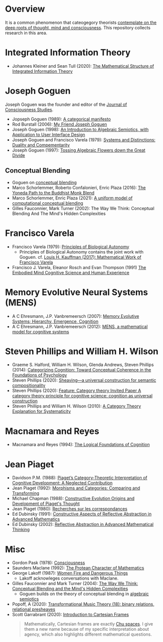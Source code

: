 # Overview

It is a common phenomenon that cateogegory theorists [contemplate on the deep roots of thought, mind and consciousness](https://twitter.com/_julesh_/status/1377543544815169539?s=20). This repository collects research in this area. 

# Integrated Information Theory
 * Johannes Kleiner and Sean Tull (2020): [The Mathematical Structure of Integrated Information Theory](https://arxiv.org/pdf/2002.07655v1.pdf)
 
# Joseph Goguen

Joseph Goguen was the founder and editor of the [Journal of Consciousness Studies](https://www.imprint.co.uk/product/jcs/).

* Jopseph Goguen (1989): [A categorical manifesto](https://www.cs.ox.ac.uk/files/3395/PRG72.pdf)
* Rod Burstall (2006): [My Friend Joseph Goguen](https://www.springerprofessional.de/my-friend-joseph-goguen/1211994)
* Joseph Goguen (1998): [An Introduction to Algebraic Semiotics, with Application to User Interface Design](https://cseweb.ucsd.edu/~goguen/pps/as.pdf)
* Joseph Goguen and Francisco Varela (1979): [Systems and Distinctions: Duality and Compementarity](https://cepa.info/paper.cgi?id=2060&action=add)
* Joseph Goguen (1997): [Tossing Algebraic Flowers down the Great Divide](https://cseweb.ucsd.edu/~goguen/pps/tcs97.pdf)

## Conceptual Blending
* Goguen on [conceptual blending](https://cseweb.ucsd.edu/~goguen/papers/blend.html)
* Marco Schorlemmer, Roberto Confalonieri, Enric Plaza (2016): [The Yoneda Path to the Buddhist Monk Blend](https://www.coinvent.uni-osnabrueck.de/fileadmin/publications/caos_workshop_yoneda.pdf)
* Marco Schorlemmer, Enric Plaza (2021): [A uniform model of computational conceptual blending](https://www.sciencedirect.com/science/article/abs/pii/S1389041720300759)
* Gilles Fauconnier, Mark Turner (2002): The Way We Think: Conceptual Blending And The Mind's Hidden Complexities 

# Francisco Varela

* Francisco Varela (1979): [Principles of Biological Autonomy](https://books.google.de/books/about/Principles_of_Biological_Autonomy.html?id=kdyGQgAACAAJ&redir_esc=y) 
  *  Principles of Biological Autonomy contains the joint work with Goguen. cf. [Louis H. Kauffman (2017): Mathematical Work of Francisco Varela](https://constructivist.info/13/1/011.kauffman.pdf)
* Francisco J. Varela, Eleanor Rosch and Evan Thompson (1991) [The Embodied Mind Cognitive Science and Human Experience](https://mitpress.mit.edu/books/embodied-mind)
 
# Memory Evolutive Neural Systems (MENS)
* A C Ehresmann, J.P. Vanbremeersch (2007): [Memory Evolutive Systems; Hierarchy, Emergence, Cognition](https://www.amazon.com/Evolutive-Hierarchy-Emergence-Cognition-Multidisciplinarity/dp/0444522441)
* A C Ehresmann, J.P. Vanbremeersch (2012): [MENS, a mathematical model for cognitive systems](http://www.aslab.org/documents/journals/JMT/Vol0-No2/JMT_0_2-MEN-EHRESMANN.pdf)

# Steven Phillips and William H. Wilson
* Graeme S. Halford, William H. Wilson, Glenda Andrews, Steven Phillips (2014): [Categorizing Cognition: Toward Conceptual Coherence in the Foundations of Psychology](https://direct.mit.edu/books/book/3692/Categorizing-CognitionToward-Conceptual-Coherence)
* Steven Phillips (2020): [Sheaving—a universal construction for semantic compositionality](https://www.researchgate.net/publication/337969547_Sheaving-a_universal_construction_for_semantic_compositionality)
* Steven Phillips (2020): [Feature: Category theory Invited Paper A category theory principle for cognitive science: cognition as universal construction](https://www.researchgate.net/publication/344912898_Feature_Category_theory_Invited_Paper_A_category_theory_principle_for_cognitive_science_cognition_as_universal_construction)
* Steven Phillips and William H. Wilson (2010): [A Category Theory Explanation for Systematicity](https://www.researchgate.net/publication/215991249_A_Category_Theory_Explanation_for_Systematicity)

# Macnamara and Reyes
* Macnamara and Reyes (1994): [The Logical Foundations of Cognition](https://www.semanticscholar.org/paper/The-Logical-Foundations-of-Cognition-Macnamara-Reyes/34f369becf919104a23748ca8763104867cec220)

# Jean Piaget
* Davidson P.M. (1988): [Piaget’s Category-Theoretic Interpretation of Cognitive Development: A Neglected Contribution](https://www.karger.com/Article/Abstract/275811)
* Jean Piaget (1992): [Morphisms and Categories: Comparing and Transforming](https://www.schweitzer-online.de/buch/Piaget/Morphisms-Categories/9780805803006/A3890648/)
* Michael Chapman (1988): [Constructive Evolution Origins and Development of Piaget's Thought](https://www.cambridge.org/de/academic/subjects/psychology/developmental-psychology/constructive-evolution-origins-and-development-piagets-thought?format=PB&isbn=9780521367127)
* Jean Piaget (1980): [Recherches sur les correspondances](https://ulysse.univ-lorraine.fr/discovery/fulldisplay?docid=alma991000099029705596&context=L&vid=33UDL_INST:UDL&lang=fr&adaptor=Local%20Search%20Engine&tab=Everything&query=sub,exact,Enseignement%20secondaire%20--%20France%20--%20Second%20cycle%20--%20Classe%20de%20seconde,AND&mode=advanced)
* Ed Dubinsky (1991): [Constructive Aspects of Reflective Abstraction in Advanced Mathematics](https://link.springer.com/chapter/10.1007/978-1-4612-3178-3_9)
* Ed Dubinsky (2002): [Reflective Abstraction in Advanced Mathematical Thinking](https://link.springer.com/chapter/10.1007/0-306-47203-1_7)

# Misc
* Gordon Pask (1978): [Consciousness](https://www.tandfonline.com/doi/abs/10.1080/01969727908927608)
* Saunders Maclane (1992): [The Protean Character of Mathematics](https://www.degruyter.com/document/doi/10.1515/9783110870299.3/html)
* George Lakoff (1987): [Women Fire and Dangerous Things](https://georgelakoff.com/about/women-fire-and-dangerous-things/)
   * Lakoff acknowleges conversations with Maclane.
* Gilles Fauconnier and Mark Turner (2004): [The Way We Think:
Conceptual Blending and the Mind's Hidden Complexities](http://markturner.org/wwt.html) 
   * Goguen builds on the theory of conceptual blending in [algebraic semiotics](https://cseweb.ucsd.edu/~goguen/projs/semio.html#:~:text=Algebraic%20semiotics%20combines%20aspects%20of,metaphor%20generation%2C%20among%20other%20things.)
* Popoff, A (2020): [Transformational Music Theory (18): binary relations, relational presheaves](https://alpof.wordpress.com/2020/11/07/transformational-music-theory-18/)
* Scott Garrabrant (2020): [Introduction to Cartesian Frames](https://www.lesswrong.com/posts/BSpdshJWGAW6TuNzZ/introduction-to-cartesian-frames)
  > Mathematically, Cartesian frames are exactly [Chu spaces](https://ncatlab.org/nlab/show/Chu+construction). I give them a new name because of my specific interpretation about agency, which also highlights different mathematical questions.


